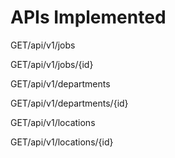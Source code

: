 # APIs Implemented

GET/api/v1/jobs

GET/api/v1/jobs/{id}

GET/api/v1/departments

GET/api/v1/departments/{id}

GET/api/v1/locations

GET/api/v1/locations/{id}
